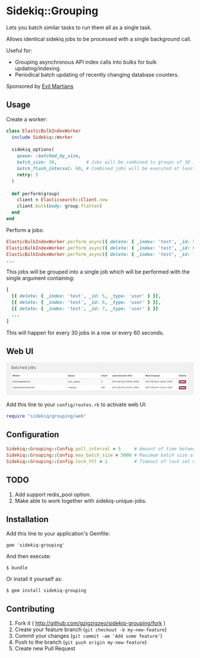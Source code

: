 # Sidekiq::Grouping

Lets you batch similar tasks to run them all as a single task.

Allows identical sidekiq jobs to be processed with a single background call.

Useful for:
* Grouping asynchronous API index calls into bulks for bulk updating/indexing.
* Periodical batch updating of recently changing database counters.

Sponsored by [Evil Martians](http://evilmartians.com)

## Usage

Create a worker:

```ruby
class ElasticBulkIndexWorker
  include Sidekiq::Worker

  sidekiq_options(
    queue: :batched_by_size,
    batch_size: 30,           # Jobs will be combined to groups of 30 items
    batch_flush_interval: 60, # Combined jobs will be executed at least every 60 seconds
    retry: 5
  )

  def perform(group)
    client = Elasticsearch::Client.new
    client.bulk(body: group.flatten)
  end
end
```

Perform a jobs:

```ruby
ElasticBulkIndexWorker.perform_async({ delete: { _index: 'test', _id: 5, _type: 'user' } })
ElasticBulkIndexWorker.perform_async({ delete: { _index: 'test', _id: 6, _type: 'user' } })
ElasticBulkIndexWorker.perform_async({ delete: { _index: 'test', _id: 7, _type: 'user' } })
...
```

This jobs will be grouped into a single job which will be performed with the single argument containing:

```ruby
[
  [{ delete: { _index: 'test', _id: 5, _type: 'user' } }],
  [{ delete: { _index: 'test', _id: 6, _type: 'user' } }],
  [{ delete: { _index: 'test', _id: 7, _type: 'user' } }]
  ...
]
```

This will happen for every 30 jobs in a row or every 60 seconds.

## Web UI

![Web UI](web.png)

Add this line to your `config/routes.rb` to activate web UI:

```ruby
require "sidekiq/grouping/web"
```

## Configuration

```ruby
Sidekiq::Grouping::Config.poll_interval = 5     # Amount of time between polling batches
Sidekiq::Grouping::Config.max_batch_size = 5000 # Maximum batch size allowed
Sidekiq::Grouping::Config.lock_ttl = 1          # Timeout of lock set when batched job enqueues
```

## TODO

1. Add support redis_pool option.
2. Make able to work together with sidekiq-unique-jobs.

## Installation

Add this line to your application's Gemfile:

    gem 'sidekiq-grouping'

And then execute:

    $ bundle

Or install it yourself as:

    $ gem install sidekiq-grouping

## Contributing

1. Fork it ( http://github.com/gzigzigzeo/sidekiq-grouping/fork )
2. Create your feature branch (`git checkout -b my-new-feature`)
3. Commit your changes (`git commit -am 'Add some feature'`)
4. Push to the branch (`git push origin my-new-feature`)
5. Create new Pull Request
